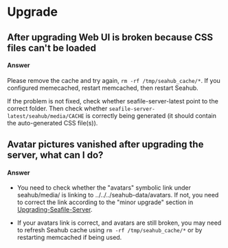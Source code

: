# Upgrade

## After upgrading Web UI is broken because CSS files can't be loaded

#### Answer

Please remove the cache and try again, `rm -rf /tmp/seahub_cache/*`. If you configured memecached, restart memcached, then restart Seahub.

If the problem is not fixed, check whether seafile-server-latest point to the correct folder. Then check whether `seafile-server-latest/seahub/media/CACHE` is correctly being generated (it should contain the auto-generated CSS file(s)).


## Avatar pictures vanished after upgrading the server, what can I do?

#### Answer

* You need to check whether the "avatars" symbolic link under seahub/media/ is linking to ../../../seahub-data/avatars. If not, you need to correct the link according to the "minor upgrade" section in [Upgrading-Seafile-Server](deploy/upgrade.md).

* If your avatars link is correct, and avatars are still broken, you may need to refresh Seahub cache using `rm -rf /tmp/seahub_cache/*` or by restarting memcached if being used.
